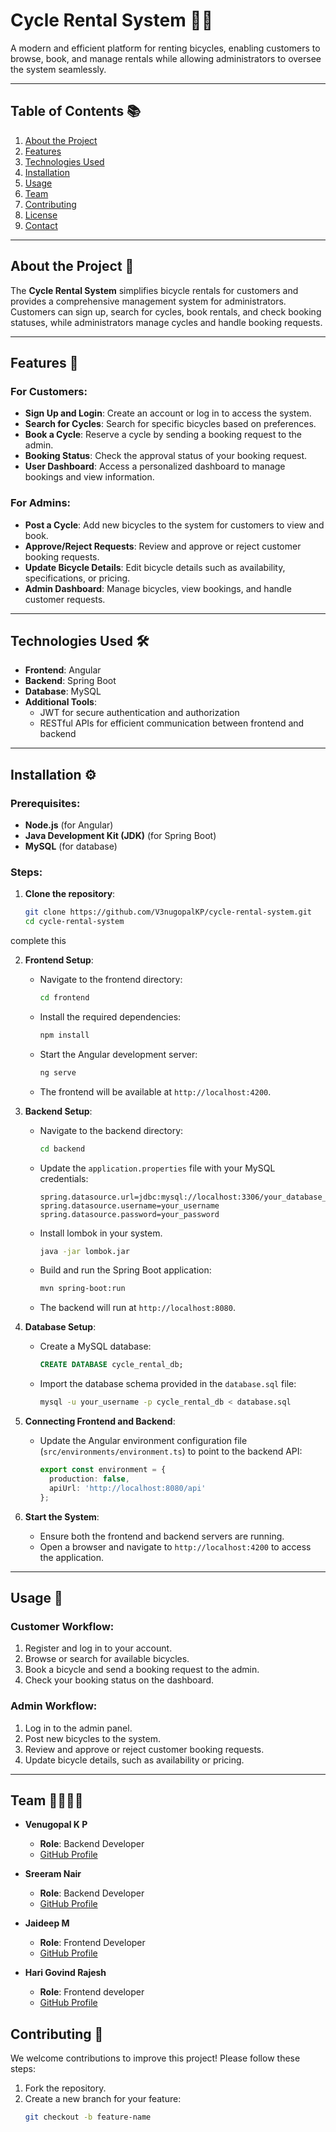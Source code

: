 
# Cycle Rental System 🚴‍♂️

A modern and efficient platform for renting bicycles, enabling customers to browse, book, and manage rentals while allowing administrators to oversee the system seamlessly.

---

## Table of Contents 📚

1. [About the Project](#about-the-project)
2. [Features](#features)
3. [Technologies Used](#technologies-used)
4. [Installation](#installation)
5. [Usage](#usage)
6. [Team](#team)
7. [Contributing](#contributing)
8. [License](#license)
9. [Contact](#contact)

---

## About the Project 🎯

The **Cycle Rental System** simplifies bicycle rentals for customers and provides a comprehensive management system for administrators. Customers can sign up, search for cycles, book rentals, and check booking statuses, while administrators manage cycles and handle booking requests.

---

## Features 🌟

### For Customers:
- **Sign Up and Login**: Create an account or log in to access the system.
- **Search for Cycles**: Search for specific bicycles based on preferences.
- **Book a Cycle**: Reserve a cycle by sending a booking request to the admin.
- **Booking Status**: Check the approval status of your booking request.
- **User Dashboard**: Access a personalized dashboard to manage bookings and view information.

### For Admins:
- **Post a Cycle**: Add new bicycles to the system for customers to view and book.
- **Approve/Reject Requests**: Review and approve or reject customer booking requests.
- **Update Bicycle Details**: Edit bicycle details such as availability, specifications, or pricing.
- **Admin Dashboard**: Manage bicycles, view bookings, and handle customer requests.

---

## Technologies Used 🛠️

- **Frontend**: Angular
- **Backend**: Spring Boot
- **Database**: MySQL
- **Additional Tools**:
  - JWT for secure authentication and authorization
  - RESTful APIs for efficient communication between frontend and backend

---

## Installation ⚙️

### Prerequisites:
- **Node.js** (for Angular)
- **Java Development Kit (JDK)** (for Spring Boot)
- **MySQL** (for database)

### Steps:
1. **Clone the repository**:
   ```bash
   git clone https://github.com/V3nugopalKP/cycle-rental-system.git
   cd cycle-rental-system
complete this

2. **Frontend Setup**:
   - Navigate to the frontend directory:
     ```bash
     cd frontend
     ```
   - Install the required dependencies:
     ```bash
     npm install
     ```
   - Start the Angular development server:
     ```bash
     ng serve
     ```
   - The frontend will be available at `http://localhost:4200`.

3. **Backend Setup**:
   - Navigate to the backend directory:
     ```bash
     cd backend
     ```
   - Update the `application.properties` file with your MySQL credentials:
     ```properties
     spring.datasource.url=jdbc:mysql://localhost:3306/your_database_name
     spring.datasource.username=your_username
     spring.datasource.password=your_password
     ```
   - Install lombok in your system.
     ```bash
     java -jar lombok.jar
     ```
     
   - Build and run the Spring Boot application:
     ```bash
     mvn spring-boot:run
     ```
   - The backend will run at `http://localhost:8080`.

4. **Database Setup**:
   - Create a MySQL database:
     ```sql
     CREATE DATABASE cycle_rental_db;
     ```
   - Import the database schema provided in the `database.sql` file:
     ```bash
     mysql -u your_username -p cycle_rental_db < database.sql
     ```

5. **Connecting Frontend and Backend**:
   - Update the Angular environment configuration file (`src/environments/environment.ts`) to point to the backend API:
     ```typescript
     export const environment = {
       production: false,
       apiUrl: 'http://localhost:8080/api'
     };
     ```

6. **Start the System**:
   - Ensure both the frontend and backend servers are running.
   - Open a browser and navigate to `http://localhost:4200` to access the application.

---

## Usage 🚀

### Customer Workflow:
1. Register and log in to your account.
2. Browse or search for available bicycles.
3. Book a bicycle and send a booking request to the admin.
4. Check your booking status on the dashboard.

### Admin Workflow:
1. Log in to the admin panel.
2. Post new bicycles to the system.
3. Review and approve or reject customer booking requests.
4. Update bicycle details, such as availability or pricing.

---
## Team 👨‍💻👩‍💻

- **Venugopal K P**  
  - **Role**: Backend Developer  
  - [GitHub Profile](https://github.com/V3nugopalKP)  

- **Sreeram Nair**  
  - **Role**: Backend Developer  
  - [GitHub Profile](https://github.com/SREERAM2612)  

- **Jaideep M**  
  - **Role**: Frontend Developer 
  - [GitHub Profile](https://github.com/person3-github)  

- **Hari Govind Rajesh**  
  - **Role**: Frontend developer  
  - [GitHub Profile](https://github.com/person4-github)  

## Contributing 🤝

We welcome contributions to improve this project! Please follow these steps:

1. Fork the repository.
2. Create a new branch for your feature:
   ```bash
   git checkout -b feature-name
